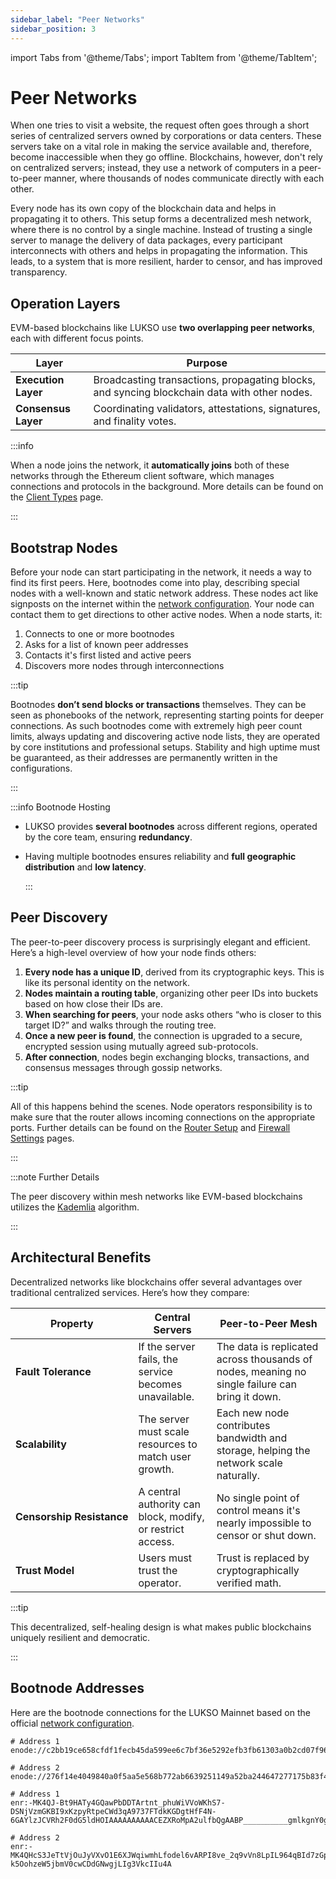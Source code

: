 ```yaml
---
sidebar_label: "Peer Networks"
sidebar_position: 3
---
```


import Tabs from '@theme/Tabs';
import TabItem from '@theme/TabItem';

# Peer Networks

When one tries to visit a website, the request often goes through a short series of centralized servers owned by corporations or data centers. These servers take on a vital role in making the service available and, therefore, become inaccessible when they go offline. Blockchains, however, don't rely on centralized servers; instead, they use a network of computers in a peer-to-peer manner, where thousands of nodes communicate directly with each other.

Every node has its own copy of the blockchain data and helps in propagating it to others. This setup forms a decentralized mesh network, where there is no control by a single machine. Instead of trusting a single server to manage the delivery of data packages, every participant interconnects with others and helps in propagating the information. This leads, to a system that is more resilient, harder to censor, and has improved transparency.

## Operation Layers

EVM-based blockchains like LUKSO use **two overlapping peer networks**, each with different focus points.

| Layer               | Purpose                                                                                      |
| ------------------- | -------------------------------------------------------------------------------------------- |
| **Execution Layer** | Broadcasting transactions, propagating blocks, and syncing blockchain data with other nodes. |
| **Consensus Layer** | Coordinating validators, attestations, signatures, and finality votes.                       |

:::info

When a node joins the network, it **automatically joins** both of these networks through the Ethereum client software, which manages connections and protocols in the background. More details can be found on the [Client Types](/docs/theory/blockchain-knowledge/client-types.md) page.

:::

## Bootstrap Nodes

Before your node can start participating in the network, it needs a way to find its first peers. Here, bootnodes come into play, describing special nodes with a well-known and static network address. These nodes act like signposts on the internet within the [network configuration](https://github.com/lukso-network/network-configs). Your node can contact them to get directions to other active nodes. When a node starts, it:

1. Connects to one or more bootnodes
2. Asks for a list of known peer addresses
3. Contacts it's first listed and active peers
4. Discovers more nodes through interconnections

:::tip

Bootnodes **don’t send blocks or transactions** themselves. They can be seen as phonebooks of the network, representing starting points for deeper connections. As such bootnodes come with extremely high peer count limits, always updating and discovering active node lists, they are operated by core institutions and professional setups. Stability and high uptime must be guaranteed, as their addresses are permanently written in the configurations.

:::

:::info Bootnode Hosting

- LUKSO provides **several bootnodes** across different regions, operated by the core team, ensuring **redundancy**.
- Having multiple bootnodes ensures reliability and **full geographic distribution** and **low latency**.

  :::

## Peer Discovery

The peer-to-peer discovery process is surprisingly elegant and efficient. Here’s a high-level overview of how your node finds others:

1. **Every node has a unique ID**, derived from its cryptographic keys. This is like its personal identity on the network.
2. **Nodes maintain a routing table**, organizing other peer IDs into buckets based on how close their IDs are.
3. **When searching for peers**, your node asks others “who is closer to this target ID?” and walks through the routing tree.
4. **Once a new peer is found**, the connection is upgraded to a secure, encrypted session using mutually agreed sub-protocols.
5. **After connection**, nodes begin exchanging blocks, transactions, and consensus messages through gossip networks.

:::tip

All of this happens behind the scenes. Node operators responsibility is to make sure that the router allows incoming connections on the appropriate ports. Further details can be found on the [Router Setup](/docs/guides/router-setup/static-ip-assignment.md) and [Firewall Settings](/docs/guides/client-setup/firewall-settings.md) pages.

:::

:::note Further Details

The peer discovery within mesh networks like EVM-based blockchains utilizes the [Kademlia](https://medium.com/coinmonks/a-brief-overview-of-kademlia-and-its-use-in-various-decentralized-platforms-da08a7f72b8f) algorithm.

:::

## Architectural Benefits

Decentralized networks like blockchains offer several advantages over traditional centralized services. Here’s how they compare:

| Property                                 | Central Servers                                            | Peer-to-Peer Mesh                                                                              |
| ---------------------------------------- | ---------------------------------------------------------- | ---------------------------------------------------------------------------------------------- |
| <nobr> **Fault Tolerance** </nobr>       | If the server fails, the service becomes unavailable.      | The data is replicated across thousands of nodes, meaning no single failure can bring it down. |
| <nobr> **Scalability** </nobr>           | The server must scale resources to match user growth.      | Each new node contributes bandwidth and storage, helping the network scale naturally.          |
| <nobr> **Censorship Resistance** </nobr> | A central authority can block, modify, or restrict access. | No single point of control means it's nearly impossible to censor or shut down.                |
| <nobr> **Trust Model** </nobr>           | Users must trust the operator.                             | Trust is replaced by cryptographically verified math.                                          |

:::tip

This decentralized, self-healing design is what makes public blockchains uniquely resilient and democratic.

:::

## Bootnode Addresses

Here are the bootnode connections for the LUKSO Mainnet based on the official [network configuration](https://github.com/lukso-network/network-configs).

<Tabs>
<TabItem value="nethermind" label="Nethermind, Geth, Erigon, Besu" default>

```text title="Mainnet Execution Bootnodes"
# Address 1
enode://c2bb19ce658cfdf1fecb45da599ee6c7bf36e5292efb3fb61303a0b2cd07f96c20ac9b376a464d687ac456675a2e4a44aec39a0509bcb4b6d8221eedec25aca2@34.147.73.193:30303

# Address 2
enode://276f14e4049840a0f5aa5e568b772ab6639251149a52ba244647277175b83f47b135f3b3d8d846cf81a8e681684e37e9fc10ec205a9841d3ae219aa08aa9717b@34.32.192.211:30303
```

</TabItem>
<TabItem value="prysm" label="Prysm, Nimbus, Lighthouse">

```text title="Mainnet Execution Bootnodes"
# Address 1
enr:-MK4QJ-Bt9HATy4GQawPbDDTArtnt_phuWiVVoWKhS7-DSNjVzmGKBI9xKzpyRtpeCWd3qA9737FTdkKGDgtHfF4N-6GAYlzJCVRh2F0dG5ldHOIAAAAAAAAAACEZXRoMpA2ulfbQgAABP__________gmlkgnY0gmlwhCKTScGJc2VjcDI1NmsxoQJNpNUERqKhA8eDDC4tovG3a59NXVOW16JDFAWXoFFTEYhzeW5jbmV0cwCDdGNwgjLIg3VkcIIu4A

# Address 2
enr:-MK4QHcS3JeTtVjOuJyVXvO1E6XJWqiwmhLfodel6vARPI8ve_2q9vVn8LpIL964qBId7zGpSVKw6oOPAaRm2H7ywYiGAYmHDeBbh2F0dG5ldHOIAAAAAAAAAACEZXRoMpA2ulfbQgAABP__________gmlkgnY0gmlwhCIgwNOJc2VjcDI1NmsxoQNGVC8JPcsqsZPoohLP1ujAYpBfS0dBwiz4LeoUQ-k5OohzeW5jbmV0cwCDdGNwgjLIg3VkcIIu4A
```

</TabItem>
</Tabs>
